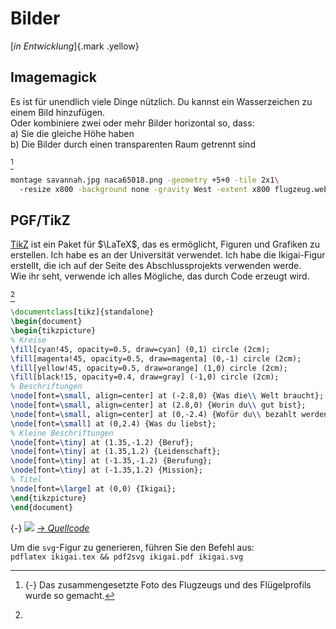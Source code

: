 # Bilder
[*in Entwicklung*]{.mark .yellow}


## Imagemagick

Es ist für unendlich viele Dinge nützlich. Du kannst ein Wasserzeichen zu einem Bild hinzufügen.\
Oder kombiniere zwei oder mehr Bilder horizontal so, dass:\
a) Sie die gleiche Höhe haben\
b) Die Bilder durch einen transparenten Raum getrennt sind

[^761]
```{.sh .numberLines .tight-code}
montage savannah.jpg naca65018.png -geometry +5+0 -tile 2x1\ 
  -resize x800 -background none -gravity West -extent x800 flugzeug.webp
```

[^761]: {-} Das zusammengesetzte Foto des Flugzeugs und des Flügelprofils wurde so gemacht.

## PGF/TikZ
[TikZ](https://tikz.dev) ist ein Paket für $\LaTeX$, das es ermöglicht, Figuren und Grafiken zu erstellen. Ich habe es an der Universität verwendet. Ich habe die Ikigai-Figur erstellt, die ich auf der Seite des Abschlussprojekts verwenden werde.\
Wie ihr seht, verwende ich alles Mögliche, das durch Code erzeugt wird.

[^760]
```{.tex .numberLines .tight-code}
\documentclass[tikz]{standalone}
\begin{document}
\begin{tikzpicture}
% Kreise
\fill[cyan!45, opacity=0.5, draw=cyan] (0,1) circle (2cm);
\fill[magenta!45, opacity=0.5, draw=magenta] (0,-1) circle (2cm);
\fill[yellow!45, opacity=0.5, draw=orange] (1,0) circle (2cm);
\fill[black!15, opacity=0.4, draw=gray] (-1,0) circle (2cm);
% Beschriftungen
\node[font=\small, align=center] at (-2.8,0) {Was die\\ Welt braucht};
\node[font=\small, align=center] at (2.8,0) {Worin du\\ gut bist};
\node[font=\small, align=center] at (0,-2.4) {Wofür du\\ bezahlt werden kannst};
\node[font=\small] at (0,2.4) {Was du liebst};
% Kleine Beschriftungen
\node[font=\tiny] at (1.35,-1.2) {Beruf};
\node[font=\tiny] at (1.35,1.2) {Leidenschaft};
\node[font=\tiny] at (-1.35,-1.2) {Berufung};
\node[font=\tiny] at (-1.35,1.2) {Mission};
% Titel
\node[font=\large] at (0,0) {Ikigai};
\end{tikzpicture}
\end{document}
```

[^760]:
  {-} ![](../../img/final/ikigai/ikigai.svg)
  [→ *Quellcode*](../../img/final/ikigai/ikigai.tex)

Um die `svg`-Figur zu generieren, führen Sie den Befehl aus:\
`pdflatex ikigai.tex && pdf2svg ikigai.pdf ikigai.svg`

